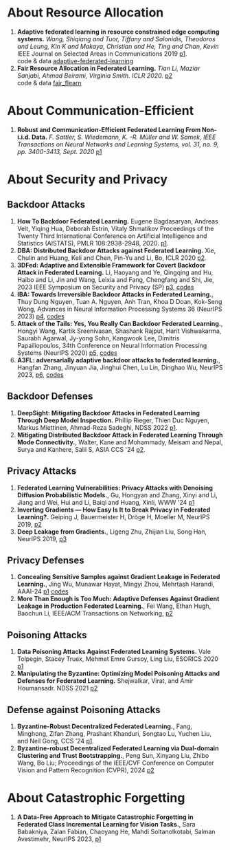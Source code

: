 # About Resource Allocation
1. **Adaptive federated learning in resource constrained edge computing systems.**  *Wang, Shiqiang and Tuor, Tiffany and Salonidis, Theodoros and Leung, Kin K and Makaya, Christian and He, Ting and Chan, Kevin* IEEE Journal on Selected Areas in Communications 2019 [p1](https://ieeexplore.ieee.org/document/8664630?denied=).  
code & data [adaptive-federated-learning](https://github.com/IBM/adaptive-federated-learning)
2. **Fair Resource Allocation in Federated Learning.**  	*Tian Li, Maziar Sanjabi, Ahmad Beirami, Virginia Smith. ICLR 2020.* [p2](https://arxiv.org/abs/1905.10497)  
 code & data [fair_flearn](https://github.com/litian96/fair_flearn)

# About Communication-Efficient
1. **Robust and Communication-Efficient Federated Learning From Non-i.i.d. Data.**  	*F. Sattler, S. Wiedemann, K. -R. Müller and W. Samek, IEEE Transactions on Neural Networks and Learning Systems, vol. 31, no. 9, pp. 3400-3413, Sept. 2020* [p1](https://ieeexplore.ieee.org/document/8889996)  




# About Security and Privacy
## Backdoor Attacks
1. **How To Backdoor Federated Learning.**  Eugene Bagdasaryan, Andreas Veit, Yiqing Hua, Deborah Estrin, Vitaly Shmatikov Proceedings of the Twenty Third International Conference on Artificial Intelligence and Statistics  (AISTATS), PMLR 108:2938-2948, 2020. [p1](https://proceedings.mlr.press/v108/bagdasaryan20a.html).
2.  **DBA: Distributed Backdoor Attacks against Federated Learning.** Xie, Chulin and Huang, Keli and Chen, Pin-Yu and Li, Bo, ICLR 2020 [p2](https://openreview.net/pdf?id=rkgyS0VFvr).
3.  **3DFed: Adaptive and Extensible Framework for Covert Backdoor Attack in Federated Learning.** Li, Haoyang and Ye, Qingqing and Hu, Haibo and Li, Jin and Wang, Leixia and Fang, Chengfang and Shi, Jie, 2023 IEEE Symposium on Security and Privacy (SP) [p3](https://ieeexplore.ieee.org/document/10179401), [codes](https://github.com/haoyangliASTAPLE/3DFed)
4.  **IBA: Towards Irreversible Backdoor Attacks in Federated Learning.**, Thuy Dung Nguyen, Tuan A. Nguyen, Anh Tran, Khoa D Doan, Kok-Seng Wong,  Advances in Neural Information Processing Systems 36 (NeurIPS 2023) [p4](https://proceedings.neurips.cc/paper_files/paper/2023/hash/d0c6bc641a56bebee9d985b937307367-Abstract-Conference.html), [codes](https://github.com/sail-research/iba)
5.  **Attack of the Tails: Yes, You Really Can Backdoor Federated Learning.**, Hongyi Wang, Kartik Sreenivasan, Shashank Rajput, Harit Vishwakarma, Saurabh Agarwal, Jy-yong Sohn, Kangwook Lee, Dimitris Papailiopoulos, 34th Conference on Neural Information Processing Systems (NeurIPS 2020) [p5](https://proceedings.neurips.cc/paper_files/paper/2020/hash/b8ffa41d4e492f0fad2f13e29e1762eb-Abstract.html), [codes](https://github.com/ksreenivasan/OOD_Federated_Learning)
6.  **A3FL: adversarially adaptive backdoor attacks to federated learning.**, Hangfan Zhang, Jinyuan Jia, Jinghui Chen, Lu Lin, Dinghao Wu, NeurIPS 2023, [p6](https://openreview.net/forum?id=S6ajVZy6FA), [codes](https://github.com/hfzhang31/A3FL)


## Backdoor Defenses
1. **DeepSight: Mitigating Backdoor Attacks in Federated Learning Through Deep Model Inspection.** Phillip Rieger, Thien Duc Nguyen, Markus Miettinen, Ahmad-Reza Sadeghi, NDSS 2022 [p1](https://arxiv.org/abs/2201.00763).
2. **Mitigating Distributed Backdoor Attack in Federated Learning Through Mode Connectivity.**, Walter, Kane and Mohammady, Meisam and Nepal, Surya and Kanhere, Salil S, ASIA CCS '24 [p2](https://dl.acm.org/doi/abs/10.1145/3634737.3637682?casa_token=3t1M1TpHN3YAAAAA:lDAw0-qF_zMsBDt8ST3bXe83QxAvlNoUE3MBB8S_6zePpWWF3drhshkszGCOQT06rB0uu9TVVXic).


## Privacy Attacks
1. **Federated Learning Vulnerabilities: Privacy Attacks with Denoising Diffusion Probabilistic Models.**, Gu, Hongyan and Zhang, Xinyi and Li, Jiang and Wei, Hui and Li, Baiqi and Huang, Xinli, WWW '24 [p1](https://dl.acm.org/doi/10.1145/3589334.3645514)
2. **Inverting Gradients — How Easy Is It to Break Privacy in Federated Learning?.** Geiping J, Bauermeister H, Dröge H, Moeller M, NeurIPS 2019, [p2](https://dl.acm.org/doi/abs/10.5555/3495724.3497145)
3. **Deep Leakage from Gradients.**, Ligeng Zhu, Zhijian Liu, Song Han, NeurIPS 2019, [p3](https://papers.nips.cc/paper_files/paper/2019/hash/60a6c4002cc7b29142def8871531281a-Abstract.html)


## Privacy Defenses
1. **Concealing Sensitive Samples against Gradient Leakage in Federated Learning.**, Jing Wu, Munawar Hayat, Mingyi Zhou, Mehrtash Harandi, AAAI-24 [p1](https://ojs.aaai.org/index.php/AAAI/article/view/30171/32078) [codes](https://github.com/JingWu321/DCS-2)
2. **More Than Enough is Too Much: Adaptive Defenses Against Gradient Leakage in Production Federated Learning.**, Fei Wang, Ethan Hugh, Baochun Li, IEEE/ACM Transactions on Networking, [p2](https://ieeexplore.ieee.org/abstract/document/10477938)

## Poisoning Attacks
1. **Data Poisoning Attacks Against Federated Learning Systems.** Vale Tolpegin, Stacey Truex, Mehmet Emre Gursoy, Ling Liu, ESORICS 2020 [p1](https://dl.acm.org/doi/10.1007/978-3-030-58951-6_24)
2. **Manipulating the Byzantine: Optimizing Model Poisoning Attacks and Defenses for Federated Learning.** Shejwalkar, Virat, and Amir Houmansadr. NDSS 2021 [p2](https://www.ndss-symposium.org/ndss-paper/manipulating-the-byzantine-optimizing-model-poisoning-attacks-and-defenses-for-federated-learning/)


## Defense against Poisoning Attacks
1. **Byzantine-Robust Decentralized Federated Learning.**, Fang, Minghong, Zifan Zhang, Prashant Khanduri, Songtao Lu, Yuchen Liu, and Neil Gong, CCS ’24 [p1](https://arxiv.org/abs/2406.10416).
2. **Byzantine-robust Decentralized Federated Learning via Dual-domain Clustering and Trust Bootstrapping.**, Peng Sun, Xinyang Liu, Zhibo Wang, Bo Liu; Proceedings of the IEEE/CVF Conference on Computer Vision and Pattern Recognition (CVPR), 2024 [p2](https://openaccess.thecvf.com/content/CVPR2024/html/Sun_Byzantine-robust_Decentralized_Federated_Learning_via_Dual-domain_Clustering_and_Trust_Bootstrapping_CVPR_2024_paper.html)

# About Catastrophic Forgetting
1.  **A Data-Free Approach to Mitigate Catastrophic Forgetting in Federated Class Incremental Learning for Vision Tasks.**, Sara Babakniya, Zalan Fabian, Chaoyang He, Mahdi Soltanolkotabi, Salman Avestimehr, NeurIPS 2023, [p1](https://proceedings.neurips.cc/paper_files/paper/2023/hash/d160ea01902c33e30660851dfbac5980-Abstract-Conference.html)

